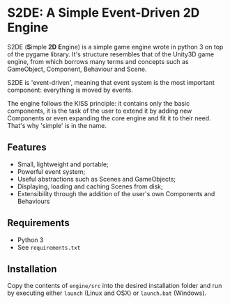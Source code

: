 # S2DE: A Simple Event-Driven 2D Engine
S2DE (**S**imple **2D** **E**ngine) is a simple game engine wrote in python 3 on
top of the pygame library.  It's structure resembles that of the Unity3D game 
engine, from which borrows many terms and concepts such as GameObject, 
Component, Behaviour and Scene.

S2DE is 'event-driven', meaning that event system is the most important component: 
everything is moved by events.

The engine follows the KISS principle: it contains only the basic components, 
it is the task of the user to extend it by adding new Components or even 
expanding the core engine and fit it to their need. That's why 'simple' is in 
the name. 

## Features
- Small, lightweight and portable;
- Powerful event system;
- Useful abstractions such as Scenes and GameObjects;
- Displaying, loading and caching Scenes from disk;
- Extensibility through the addition of the user's own Components and Behaviours

## Requirements
- Python 3
- See `requirements.txt`

## Installation
Copy the contents of `engine/src` into the desired installation folder and run
by executing either `launch` (Linux and OSX) or `launch.bat` (Windows).

